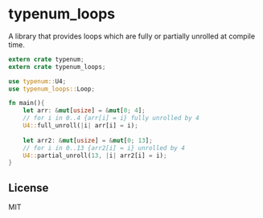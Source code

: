 # typenum_loops
A library that provides loops which are fully or partially unrolled at compile time.



```rust
extern crate typenum;
extern crate typenum_loops;

use typenum::U4;
use typenum_loops::Loop;

fn main(){
    let arr: &mut[usize] = &mut[0; 4];
    // for i in 0..4 {arr[i] = i} fully unrolled by 4
    U4::full_unroll(|i| arr[i] = i);
    
    let arr2: &mut[usize] = &mut[0; 13];
    // for i in 0..13 {arr2[i] = i} unrolled by 4
    U4::partial_unroll(13, |i| arr2[i] = i);
}
```

## License
MIT